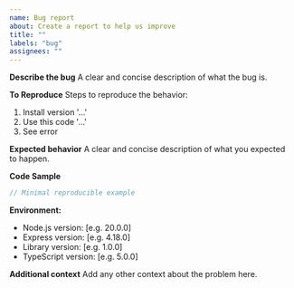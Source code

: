 ```yaml
---
name: Bug report
about: Create a report to help us improve
title: ""
labels: "bug"
assignees: ""
---
```


**Describe the bug**
A clear and concise description of what the bug is.

**To Reproduce**
Steps to reproduce the behavior:

1. Install version '...'
2. Use this code '...'
3. See error

**Expected behavior**
A clear and concise description of what you expected to happen.

**Code Sample**

```typescript
// Minimal reproducible example
```

**Environment:**

- Node.js version: [e.g. 20.0.0]
- Express version: [e.g. 4.18.0]
- Library version: [e.g. 1.0.0]
- TypeScript version: [e.g. 5.0.0]

**Additional context**
Add any other context about the problem here.
